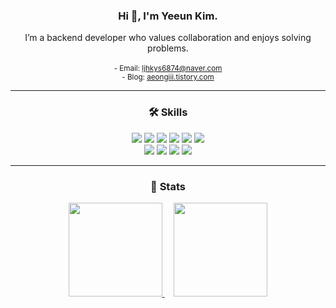 <div align="center">
    <h3><b>Hi 👋, I'm Yeeun Kim.</b></h3>
    I’m a backend developer who values collaboration and enjoys solving problems.
    <br><br>

<small>
        - Email: <a href="mailto:ljhkys6874@naver.com">ljhkys6874@naver.com</a>  
        <br>
        - Blog: <a href="https://aeongiii.tistory.com/" target="_blank">aeongiii.tistory.com</a>
</small>
</div>

</div>

---

<div align="center">
    <h3><b>🛠 Skills</b></h3>  
</div>

<div align="center">

<img src="https://img.shields.io/badge/Java-007396.svg?&style=for-the-badge&logo=Java&logoColor=white" />
<img src="https://img.shields.io/badge/Spring-6DB33F.svg?&style=for-the-badge&logo=Spring&logoColor=white" />
<img src="https://img.shields.io/badge/Python-3776AB.svg?&style=for-the-badge&logo=Python&logoColor=white" />
<img src="https://img.shields.io/badge/Redis-%23DC382D.svg?&style=for-the-badge&logo=Redis&logoColor=white" />
<img src="https://img.shields.io/badge/Kafka-%23231F20.svg?&style=for-the-badge&logo=apache%20kafka&logoColor=white" />
<img src="https://img.shields.io/badge/Docker-%232496ED.svg?&style=for-the-badge&logo=Docker&logoColor=white" />
<br />
<img src="https://img.shields.io/badge/MySQL-4479A1.svg?&style=for-the-badge&logo=MySQL&logoColor=white" />
<img src="https://img.shields.io/badge/PostgreSQL-%23336791.svg?&style=for-the-badge&logo=PostgreSQL&logoColor=white" />
<img src="https://img.shields.io/badge/Aws-%23232F3E.svg?&style=for-the-badge&logo=amazon%20aws&logoColor=white" />
<img src="https://img.shields.io/badge/Heroku-%23430098.svg?&style=for-the-badge&logo=Heroku&logoColor=white" />

</div>

---

<div align="center">
    <h3><b>🏅 Stats</b></h3>
</div>

<div align="center">
    <span>
        <a href="https://solved.ac/ljhkys6874/">
            <img src="http://mazassumnida.wtf/api/v2/generate_badge?boj=ljhkys6874" height="150px"/>
        </a>
    </span>
    <span style="margin-left: 15px;">
        <a href="https://github.com/aeongiii">
            <img src="https://github-readme-stats.vercel.app/api/top-langs/?username=aeongiii&layout=compact&theme=nord&hide_border=true" height="150px"/>
        </a>
    </span>
</div>
